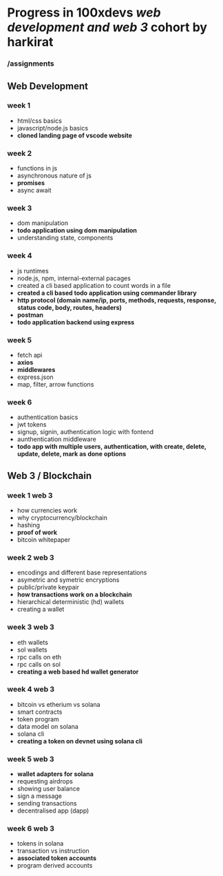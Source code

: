 # Progress in 100xdevs *web development and web 3* cohort by harkirat

### /assignments

## Web Development

### week 1
- html/css basics
- javascript/node.js basics
- **cloned landing page of vscode website**
### week 2
- functions in js
- asynchronous nature of js
- **promises**
- async await
### week 3
- dom manipulation
- **todo application using dom manipulation**
- understanding state, components
### week 4
- js runtimes
- node.js, npm, internal-external pacages
- created a cli based application to count words in a file
- **created a cli based todo application using commander library**
- **http protocol (domain name/ip, ports, methods, requests, response, status code, body, routes, headers)**
- **postman**
- **todo application backend using express**
### week 5
- fetch api
- **axios**
- **middlewares**
- express.json
- map, filter, arrow functions
### week 6
- authentication basics
- jwt tokens
- signup, signin, authentication logic with fontend
- aunthentication middleware
- **todo app with multiple users, authentication, with create, delete, update, delete, mark as done options**

## Web 3 / Blockchain

### week 1 web 3
- how currencies work
- why cryptocurrency/blockchain
- hashing
- **proof of work**
- bitcoin whitepaper
### week 2 web 3
- encodings and different base representations
- asymetric and symetric encryptions
- public/private keypair
- **how transactions work on a blockchain**
- hierarchical deterministic (hd) wallets
- creating a wallet
### week 3 web 3
- eth wallets
- sol wallets
- rpc calls on eth
- rpc calls on sol
- **creating a web based hd wallet generator**
### week 4 web 3
- bitcoin vs etherium vs solana
- smart contracts
- token program
- data model on solana
- solana cli
- **creating a token on devnet using solana cli**
### week 5 web 3
- **wallet adapters for solana**
- requesting airdrops
- showing user balance
- sign a message
- sending transactions
- decentralised app (dapp)
### week 6 web 3
- tokens in solana
- transaction vs instruction
- **associated token accounts**
- program derived accounts
